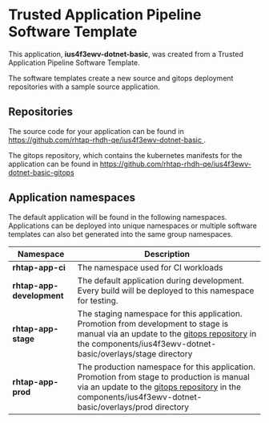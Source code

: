 # Trusted Application Pipeline Software Template

This application, **ius4f3ewv-dotnet-basic**, was created from a Trusted Application Pipeline Software Template.

The software templates create a new source and gitops deployment repositories with a sample source application. 

## Repositories

The source code for your application can be found in [https://github.com/rhtap-rhdh-qe/ius4f3ewv-dotnet-basic ](https://github.com/rhtap-rhdh-qe/ius4f3ewv-dotnet-basic ).
 
The gitops repository, which contains the kubernetes manifests for the application can be found in 
[https://github.com/rhtap-rhdh-qe/ius4f3ewv-dotnet-basic-gitops ](https://github.com/rhtap-rhdh-qe/ius4f3ewv-dotnet-basic-gitops ) 

## Application namespaces 

The default application will be found in the following namespaces. Applications can be deployed into unique namespaces or multiple software templates can also bet generated into the same group namespaces.  

|  Namespace   |  Description   |  
| -------- | -------- |
| **rhtap-app-ci** | The namespace used for CI workloads |
| **rhtap-app-development** | The default application during development. Every build will be deployed to this namespace for testing. |
| **rhtap-app-stage** | The staging namespace for this application. Promotion from development to stage is manual via an update to the [gitops repository](https://github.com/rhtap-rhdh-qe/ius4f3ewv-dotnet-basic-gitops ) in the components/ius4f3ewv-dotnet-basic/overlays/stage directory |
| **rhtap-app-prod** | The production namespace for this application. Promotion from stage to production is manual via an update to the [gitops repository](https://github.com/rhtap-rhdh-qe/ius4f3ewv-dotnet-basic-gitops ) in the components/ius4f3ewv-dotnet-basic/overlays/prod directory |